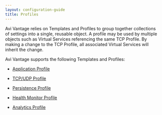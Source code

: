 ```yaml
---
layout: configuration-guide
title: Profiles
---
```


Avi Vantage relies on Templates and Profiles to group together collections of settings into a single, reusable object. A profile may be used by multiple objects such as Virtual Services referencing the same TCP Profile. By making a change to the TCP Profile, all associated Virtual Services will inherit the change.

Avi Vantage supports the following Templates and Profiles:

*   [Application Profile][1]

*   [TCP/UDP Profile][2]

*   [Persistence Profile][3]

*   [Health Monitor Profile][4]

*   [Analytics Profile][5]

 [1]: ./application-profile
 [2]: ./tcpudp-profile
 [3]: ./persistence-profile
 [4]: ./health-monitor-profile
 [5]: ./analytics-profile
